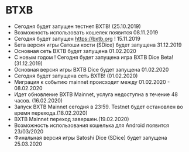 # BTXB

- Сегодня будет запущен тестнет BXTB! (25.10.2019)
- Возможность использовать кошелек появится 08.11.2019
- Сегодня будет запущен https://bxtb.org ! 15.11.2019
- Бета версия игры Сатоши кости (SDice) будет запущена 31.12.2019
- Основная сеть BXTB будет запущена 01.02.2020
- С новым годом ! Сегодня будет запущена игра BXTB Dice Beta! (31.12.2019)
- Основная версия игры BXTB Dice будет запущена 01.02.2020
- Сегодня будет запущена сеть BXTB! (01.02.2020)
- Миграция к событию mainnet происходит между 01.02.2020 - 08.02.2020
- Идет обновление BXTB Mainnet, услуга недоступна в течение 48 часов. (16.02.2020)
- Запуск BXTB Mainnet сегодня в 23:59. Testnet будет остановлен во время перехода.(18.02.2020)
- BXTB Mainnet переход завершен.(19.02.2020)
- Возможность использования кошелька для Android появится 23/03/2020
- Финальная версия игры Satoshi Dice (SDice) будет запущена 25.03.2020

